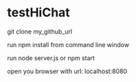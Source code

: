# testHiChat
git clone my_github_url

run npm install from command line window

run node server.js or npm start

open you browser with url: localhost:8080